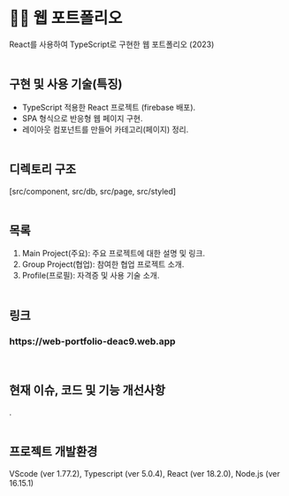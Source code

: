 # 👩‍💻 웹 포트폴리오
React를 사용하여 TypeScript로 구현한 웹 포트폴리오 (2023)
<br/><br/>
## 구현 및 사용 기술(특징)
- TypeScript 적용한 React 프로젝트 (firebase 배포).
- SPA 형식으로 반응형 웹 페이지 구현.
- 레이아웃 컴포넌트를 만들어 카테고리(페이지) 정리.
<br/><br/>
## 디렉토리 구조
[src/component, src/db, src/page, src/styled]
<br/><br/>
## 목록
1. Main Project(주요): 주요 프로젝트에 대한 설명 및 링크. <br/>
2. Group Project(협업): 참여한 협업 프로젝트 소개. <br/>
3. Profile(프로필): 자격증 및 사용 기술 소개.
<br/><br/>
## 링크
<h3>https://web-portfolio-deac9.web.app</h3> 
<br/>

## 현재 이슈, 코드 및 기능 개선사항
.
<br/><br/>
## 프로젝트 개발환경
VScode (ver 1.77.2), Typescript (ver 5.0.4), React (ver 18.2.0), Node.js (ver 16.15.1)

